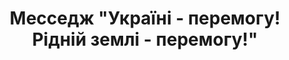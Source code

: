 ﻿---
title: Месседж "Україні - перемогу! Рідній землі - перемогу!"
---

<youtube id="PVHUKjFUQmE"></youtube>